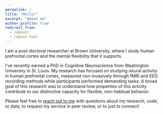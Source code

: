 ```yaml
---
permalink: /
title: "Hello!"
excerpt: "About me"
author_profile: true
redirect_from: 
  - /about/
  - /about.html
---
```


I am a post-doctoral researcher at Brown University, where I study human prefrontal cortex and the mental flexibility that it supports.

I've recently earned a PhD in Cognitive Neuroscience from Washington University in St. Louis. My research has focused on studying neural activity in human prefrontal cortex, measured non-invasively through fMRI and EEG recording methods while participants performed demanding tasks. A broad goal of this research was to understand how properties of this activity contribute to our distinctive capacity for flexible, non-habitual behavior.

Please feel free to [reach out to me](https://www.brown.edu/academics/cognitive-linguistic-psychological-sciences/people/postdoc/michael-freund) with questions about my research, code, or data, to request my service in peer review, or to just to connect!
